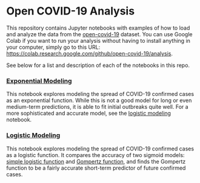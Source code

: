 # Open COVID-19 Analysis
This repository contains Jupyter notebooks with examples of how to load and
analyze the data from the [open-covid-19](https://github/open-covid-19/data)
dataset. You can use Google Colab if you want to run your analysis without
having to install anything in your computer, simply go to this URL: 
https://colab.research.google.com/github/open-covid-19/analysis.

See below for a list and description of each of the notebooks in this repo.

### [Exponential Modeling](exponential_modeling.ipynb)
This notebook explores modeling the spread of COVID-19 confirmed cases as an
exponential function. While this is not a good model for long or even
medium-term predictions, it is able to fit initial outbreaks quite well. For a
more sophisticated and accurate model, see the
[logistic modeling](logistic_modeling.ipynb) notebook.

### [Logistic Modeling](logistic_modeling.ipynb)
This notebook explores modeling the spread of COVID-19 confirmed cases as a
logistic function. It compares the accuracy of two sigmoid models:
[simple logistic function](https://en.wikipedia.org/wiki/Logistic_function)
and [Gompertz function](https://en.wikipedia.org/wiki/Gompertz_function), and
finds the Gompertz function to be a fairly accurate short-term predictor of
future confirmed cases.
